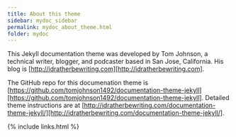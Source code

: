 ```yaml
---
title: About this theme
sidebar: mydoc_sidebar
permalink: mydoc_about_theme.html
folder: mydoc
---
```


This Jekyll documentation theme was developed by Tom Johnson, a technical writer, blogger, and podcaster based in San Jose, California. His blog is [http://idratherbewriting.com][http://idratherbewriting.com].

The GitHub repo for this documenation theme is [https://github.com/tomjohnson1492/documentation-theme-jekyll][https://github.com/tomjohnson1492/documentation-theme-jekyll]. Detailed theme instructions are at [http://idratherbewriting.com/documentation-theme-jekyll/][http://idratherbewriting.com/documentation-theme-jekyll/].

{% include links.html %}
